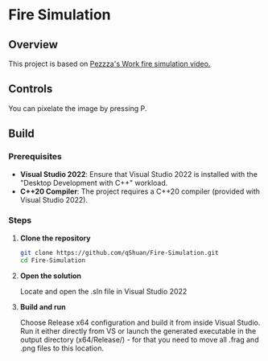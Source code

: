 # Fire Simulation

## Overview
This project is based on [Pezzza's Work fire simulation video.](https://www.youtube.com/watch?v=xKEFlg_JMmU&t=116s)

## Controls
You can pixelate the image by pressing P.

## Build

### Prerequisites

- **Visual Studio 2022**: Ensure that Visual Studio 2022 is installed with the "Desktop Development with C++" workload.
- **C++20 Compiler**: The project requires a C++20 compiler (provided with Visual Studio 2022).

### Steps

1. **Clone the repository**
   ```bash
   git clone https://github.com/qShuan/Fire-Simulation.git
   cd Fire-Simulation
   
2. **Open the solution**
   
      Locate and open the .sln file in Visual Studio 2022

4. **Build and run**
   
      Choose Release x64 configuration and build it from inside Visual Studio. Run it either directly from VS or launch the generated executable in the output directory (x64/Release/) - for that you need to move all .frag and .png files to this location.
